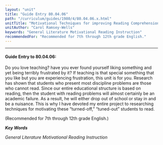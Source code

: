 ```yaml
---
layout: "unit"
title: "Guide Entry 80.04.06"
path: "/curriculum/guides/1980/4/80.04.06.x.html"
unitTitle: "Motivational Techniques for improving Reading Comprehension Among Inner-City High School Students"
unitAuthor: "Carol Ramsey-Wells"
keywords: "General Literature Motivational Reading Instruction"
recommendedFor: "Recommended for 7th through 12th grade English."
---
```

<body>
<hr/>
 <h4>
  Guide Entry to 80.04.06:
 </h4>
 Do you love teaching?  have you ever found yourself liking something and yet being terribly frustrated by it?  If teaching is that special something that you like but you are experiencing frustration, this unit is for you.  Research has shown that students who present most discipline problems are those who cannot read.  Since our entire educational structure is based on reading, then the student with reading problems will almost certainly be an academic failure.  As a result, he will either drop out of school or stay in and be a nuisance.  This is why I have devoted my entire project to researching techniques for motivating these “turned-off,” “tuned-out” students to read.
 <p>
  (Recommended for 7th through 12th grade English.)
 </p>
<p>
  <b>
   <i>
    Key Words
   </i>
  </b>
  <br/>
 </p>
 <p>
  <i>
   General Literature Motivational Reading Instruction
  </i>
 </p>

</body>